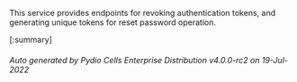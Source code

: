 






This service provides endpoints for revoking authentication tokens, and generating unique tokens for reset password operation.

[:summary]

###### Auto generated by Pydio Cells Enterprise Distribution v4.0.0-rc2 on 19-Jul-2022
